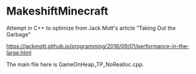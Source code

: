 # MakeshiftMinecraft
Attempt in C++ to optimize from Jack Mott's article "Taking Out the Garbage"

https://jackmott.github.io/programming/2016/09/01/performance-in-the-large.html

The main file here is GameOnHeap_TP_NoRealloc.cpp. 
